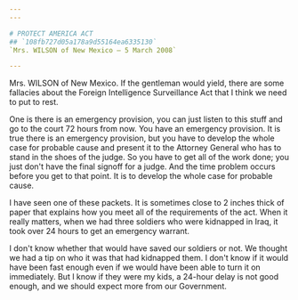 ```yaml
---
---

# PROTECT AMERICA ACT
## `108fb727d05a178a9d55164ea6335130`
`Mrs. WILSON of New Mexico — 5 March 2008`

---
```



Mrs. WILSON of New Mexico. If the gentleman would yield, there are 
some fallacies about the Foreign Intelligence Surveillance Act that I 
think we need to put to rest.

One is there is an emergency provision, you can just listen to this 
stuff and go to the court 72 hours from now. You have an emergency 
provision. It is true there is an emergency provision, but you have to 
develop the whole case for probable cause and present it to the 
Attorney General who has to stand in the shoes of the judge. So you 
have to get all of the work done; you just don't have the final signoff 
for a judge. And the time problem occurs before you get to that point. 
It is to develop the whole case for probable cause.

I have seen one of these packets. It is sometimes close to 2 inches 
thick of paper that explains how you meet all of the requirements of 
the act. When it really matters, when we had three soldiers who were 
kidnapped in Iraq, it took over 24 hours to get an emergency warrant.

I don't know whether that would have saved our soldiers or not. We 
thought we had a tip on who it was that had kidnapped them. I don't 
know if it would have been fast enough even if we would have been able 
to turn it on immediately. But I know if they were my kids, a 24-hour 
delay is not good enough, and we should expect more from our 
Government.